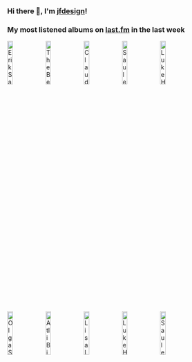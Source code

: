 ### Hi there 👋, I'm [jfdesign](https://blog.jfdesignnet.com)!

### My most listened albums on [last.fm](https://www.last.fm/user/jfdesignnet) in the last week

[<img src='https://lastfm.freetls.fastly.net/i/u/300x300/f4c5100134fec6d3b63dfae926249ebe.jpg' width='16%' height='16%' alt='Erik Satie - Erik Satie & Friends'>](https://www.last.fm/music/erik%2bsatie/erik%2bsatie%2b%2526%2bfriends)&nbsp;
[<img src='https://lastfm.freetls.fastly.net/i/u/300x300/207c9708aabfc084aee235ab2c8c4ee9.jpg' width='16%' height='16%' alt='The Beatles - 1 (Remastered)'>](https://www.last.fm/music/the%2bbeatles/1%2b%2528remastered%2529)&nbsp;
[<img src='https://lastfm.freetls.fastly.net/i/u/300x300/1ee22158e6644bab74d7c1a0677b6faa.png' width='16%' height='16%' alt='Claude Debussy - Debussy: Clair de Lune and Other Piano Favourites'>](https://www.last.fm/music/claude%2bdebussy/debussy%253a%2bclair%2bde%2blune%2band%2bother%2bpiano%2bfavourites)&nbsp;
[<img src='https://lastfm.freetls.fastly.net/i/u/300x300/fea282ce551c886a8897b4235b572fef.png' width='16%' height='16%' alt='Saule Kilaite - The Concert'>](https://www.last.fm/music/saule%2bkilaite/the%2bconcert)&nbsp;
[<img src='https://lastfm.freetls.fastly.net/i/u/300x300/350edcba6da22fc0552dfa84901a9d73.png' width='16%' height='16%' alt='Luke Howard Trio - The Sanctuary'>](https://www.last.fm/music/luke%2bhoward%2btrio/the%2bsanctuary)&nbsp;
<br>
[<img src='https://lastfm.freetls.fastly.net/i/u/300x300/5ae0a9e4bb9f627f694eff82e4ac6243.jpg' width='16%' height='16%' alt='Olga Scheps - Melody'>](https://www.last.fm/music/olga%2bscheps/melody)&nbsp;
[<img src='https://lastfm.freetls.fastly.net/i/u/300x300/c0f9f282ad020035bb86f787d025afb8.jpg' width='16%' height='16%' alt='Atli Bjørn - Atlicity'>](https://www.last.fm/music/atli%2bbj%25c3%25b8rn/atlicity)&nbsp;
[<img src='https://lastfm.freetls.fastly.net/i/u/300x300/a552caff0c60417da9ae1ef7acaaaeff.jpg' width='16%' height='16%' alt='Lisa Lauren - Lisa Lauren Loves The Beatles'>](https://www.last.fm/music/lisa%2blauren/lisa%2blauren%2bloves%2bthe%2bbeatles)&nbsp;
[<img src='https://lastfm.freetls.fastly.net/i/u/300x300/d02cc5237480a82ecf6a1dba54acf05e.jpg' width='16%' height='16%' alt='Luke Howard Trio - The Electric Night Descends'>](https://www.last.fm/music/luke%2bhoward%2btrio/the%2belectric%2bnight%2bdescends)&nbsp;
[<img src='https://lastfm.freetls.fastly.net/i/u/300x300/c6ea17678229fc5187bb6696d799dccb.jpg' width='16%' height='16%' alt='Saule Kilaite - Picasso'>](https://www.last.fm/music/saule%2bkilaite/picasso)&nbsp;
<br>
